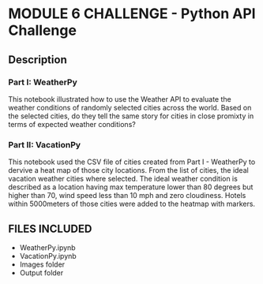 # MODULE 6 CHALLENGE - Python API Challenge

## Description

### Part I: WeatherPy
This notebook illustrated how to use the Weather API to evaluate the weather conditions of randomly selected cities across the world. Based on the selected cities, do they tell the same story for cities in close promixty in terms of expected weather conditions? 


### Part II: VacationPy
This notebook used the CSV file of cities created from Part I - WeatherPy to dervive a heat map of those city locations. From the list of cities, the ideal vacation weather cities where selected. The ideal weather condition is described as a location having  max temperature lower than 80 degrees but higher than 70,  wind speed less than 10 mph and zero cloudiness. Hotels within 5000meters of those cities were added to the heatmap with markers.


## FILES INCLUDED
* WeatherPy.ipynb
* VacationPy.ipynb
* Images folder
* Output folder